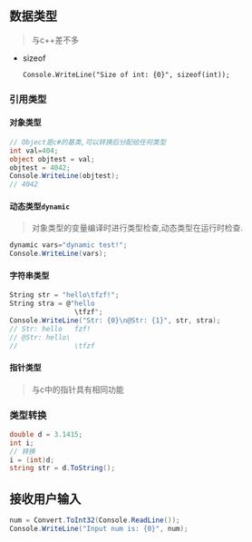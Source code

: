 <!-- 
title: 02-CSharp基础语法
sort: 
--> 

## 数据类型

> 与c++差不多

- sizeof

  `Console.WriteLine("Size of int: {0}", sizeof(int));`

### 引用类型

#### 对象类型

```c#
// Object是c#的基类,可以转换后分配给任何类型
int val=404;
object objtest = val;
objtest = 4042;
Console.WriteLine(objtest);
// 4042
```

#### 动态类型`dynamic`

> 对象类型的变量编译时进行类型检查,动态类型在运行时检查.

```c#
dynamic vars="dynamic test!";
Console.WriteLine(vars);
```

#### 字符串类型

```c#
String str = "hello\tfzf!";
String stra = @"hello
				\tfzf";
Console.WriteLine("Str: {0}\n@Str: {1}", str, stra);
// Str: hello	fzf!
// @Str: hello\
//				\tfzf
```

#### 指针类型

> 与c中的指针具有相同功能

### 类型转换

```c#
double d = 3.1415;
int i;
// 转换
i = (int)d;
string str = d.ToString();
```

## 接收用户输入

```c#
num = Convert.ToInt32(Console.ReadLine());
Console.WriteLine("Input num is: {0}", num);
```





